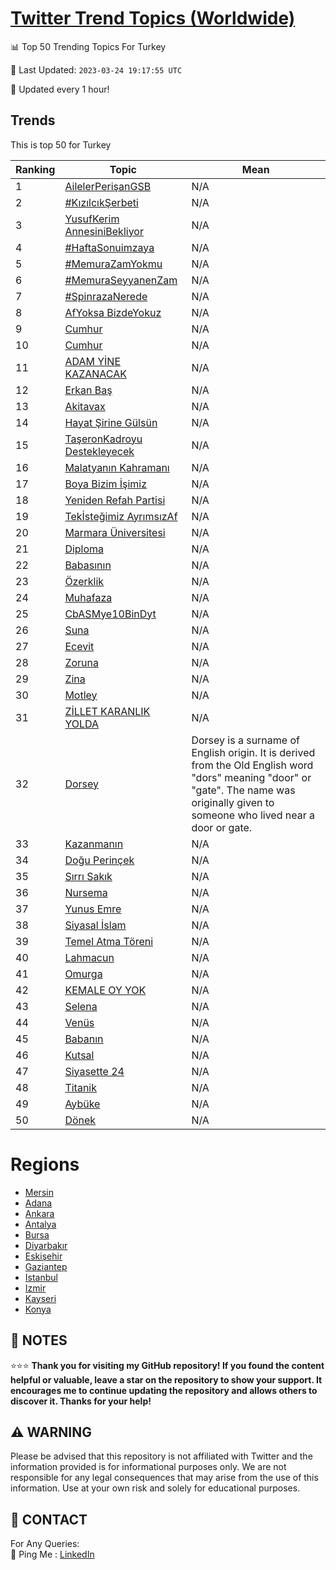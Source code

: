 [Twitter Trend Topics (Worldwide)](https://github.com/ErcinDedeoglu/Twitter-Trend-Topics)
==========


📊 Top 50 Trending Topics For Turkey

📆 Last Updated: `2023-03-24 19:17:55 UTC`

🔧 Updated every 1 hour!


## Trends

This is top 50 for Turkey

| Ranking | Topic | Mean |
| ------- | ------------ | ------------ |
| 1 | [AilelerPerişanGSB](http://twitter.com/search?q=AilelerPeri%c5%9fanGSB) | N/A |
| 2 | [#KızılcıkŞerbeti](http://twitter.com/search?q=%23K%c4%b1z%c4%b1lc%c4%b1k%c5%9eerbeti) | N/A |
| 3 | [YusufKerim AnnesiniBekliyor](http://twitter.com/search?q=YusufKerim+AnnesiniBekliyor) | N/A |
| 4 | [#HaftaSonuimzaya](http://twitter.com/search?q=%23HaftaSonuimzaya) | N/A |
| 5 | [#MemuraZamYokmu](http://twitter.com/search?q=%23MemuraZamYokmu) | N/A |
| 6 | [#MemuraSeyyanenZam](http://twitter.com/search?q=%23MemuraSeyyanenZam) | N/A |
| 7 | [#SpinrazaNerede](http://twitter.com/search?q=%23SpinrazaNerede) | N/A |
| 8 | [AfYoksa BizdeYokuz](http://twitter.com/search?q=AfYoksa+BizdeYokuz) | N/A |
| 9 | [Cumhur](http://twitter.com/search?q=Cumhur) | N/A |
| 10 | [Cumhur](http://twitter.com/search?q=Cumhur) | N/A |
| 11 | [ADAM YİNE KAZANACAK](http://twitter.com/search?q=ADAM+Y%c4%b0NE+KAZANACAK) | N/A |
| 12 | [Erkan Baş](http://twitter.com/search?q=Erkan+Ba%c5%9f) | N/A |
| 13 | [Akitavax](http://twitter.com/search?q=Akitavax) | N/A |
| 14 | [Hayat Şirine Gülsün](http://twitter.com/search?q=Hayat+%c5%9eirine+G%c3%bcls%c3%bcn) | N/A |
| 15 | [TaşeronKadroyu Destekleyecek](http://twitter.com/search?q=Ta%c5%9feronKadroyu+Destekleyecek) | N/A |
| 16 | [Malatyanın Kahramanı](http://twitter.com/search?q=Malatyan%c4%b1n+Kahraman%c4%b1) | N/A |
| 17 | [Boya Bizim İşimiz](http://twitter.com/search?q=Boya+Bizim+%c4%b0%c5%9fimiz) | N/A |
| 18 | [Yeniden Refah Partisi](http://twitter.com/search?q=Yeniden+Refah+Partisi) | N/A |
| 19 | [Tekİsteğimiz AyrımsızAf](http://twitter.com/search?q=Tek%c4%b0ste%c4%9fimiz+Ayr%c4%b1ms%c4%b1zAf) | N/A |
| 20 | [Marmara Üniversitesi](http://twitter.com/search?q=Marmara+%c3%9cniversitesi) | N/A |
| 21 | [Diploma](http://twitter.com/search?q=Diploma) | N/A |
| 22 | [Babasının](http://twitter.com/search?q=Babas%c4%b1n%c4%b1n) | N/A |
| 23 | [Özerklik](http://twitter.com/search?q=%c3%96zerklik) | N/A |
| 24 | [Muhafaza](http://twitter.com/search?q=Muhafaza) | N/A |
| 25 | [CbASMye10BinDyt](http://twitter.com/search?q=CbASMye10BinDyt) | N/A |
| 26 | [Suna](http://twitter.com/search?q=Suna) | N/A |
| 27 | [Ecevit](http://twitter.com/search?q=Ecevit) | N/A |
| 28 | [Zoruna](http://twitter.com/search?q=Zoruna) | N/A |
| 29 | [Zina](http://twitter.com/search?q=Zina) | N/A |
| 30 | [Motley](http://twitter.com/search?q=Motley) | N/A |
| 31 | [ZİLLET KARANLIK YOLDA](http://twitter.com/search?q=Z%c4%b0LLET+KARANLIK+YOLDA) | N/A |
| 32 | [Dorsey](http://twitter.com/search?q=Dorsey) | Dorsey is a surname of English origin. It is derived from the Old English word "dors" meaning "door" or "gate". The name was originally given to someone who lived near a door or gate. |
| 33 | [Kazanmanın](http://twitter.com/search?q=Kazanman%c4%b1n) | N/A |
| 34 | [Doğu Perinçek](http://twitter.com/search?q=Do%c4%9fu+Perin%c3%a7ek) | N/A |
| 35 | [Sırrı Sakık](http://twitter.com/search?q=S%c4%b1rr%c4%b1+Sak%c4%b1k) | N/A |
| 36 | [Nursema](http://twitter.com/search?q=Nursema) | N/A |
| 37 | [Yunus Emre](http://twitter.com/search?q=Yunus+Emre) | N/A |
| 38 | [Siyasal İslam](http://twitter.com/search?q=Siyasal+%c4%b0slam) | N/A |
| 39 | [Temel Atma Töreni](http://twitter.com/search?q=Temel+Atma+T%c3%b6reni) | N/A |
| 40 | [Lahmacun](http://twitter.com/search?q=Lahmacun) | N/A |
| 41 | [Omurga](http://twitter.com/search?q=Omurga) | N/A |
| 42 | [KEMALE OY YOK](http://twitter.com/search?q=KEMALE+OY+YOK) | N/A |
| 43 | [Selena](http://twitter.com/search?q=Selena) | N/A |
| 44 | [Venüs](http://twitter.com/search?q=Ven%c3%bcs) | N/A |
| 45 | [Babanın](http://twitter.com/search?q=Baban%c4%b1n) | N/A |
| 46 | [Kutsal](http://twitter.com/search?q=Kutsal) | N/A |
| 47 | [Siyasette 24](http://twitter.com/search?q=Siyasette+24) | N/A |
| 48 | [Titanik](http://twitter.com/search?q=Titanik) | N/A |
| 49 | [Aybüke](http://twitter.com/search?q=Ayb%c3%bcke) | N/A |
| 50 | [Dönek](http://twitter.com/search?q=D%c3%b6nek) | N/A |



# Regions

* [Mersin](</Turkey/Mersin.md>)
* [Adana](</Turkey/Adana.md>)
* [Ankara](</Turkey/Ankara.md>)
* [Antalya](</Turkey/Antalya.md>)
* [Bursa](</Turkey/Bursa.md>)
* [Diyarbakır](</Turkey/Diyarbakır.md>)
* [Eskişehir](</Turkey/Eskişehir.md>)
* [Gaziantep](</Turkey/Gaziantep.md>)
* [Istanbul](</Turkey/Istanbul.md>)
* [Izmir](</Turkey/Izmir.md>)
* [Kayseri](</Turkey/Kayseri.md>)
* [Konya](</Turkey/Konya.md>)



## 📝 NOTES

⭐⭐⭐ **Thank you for visiting my GitHub repository! If you found the content helpful or valuable, leave a star on the repository to show your support. It encourages me to continue updating the repository and allows others to discover it. Thanks for your help!**


## ⚠️ WARNING

Please be advised that this repository is not affiliated with Twitter and the information provided is for informational purposes only. We are not responsible for any legal consequences that may arise from the use of this information. Use at your own risk and solely for educational purposes.


## 📨 CONTACT

 For Any Queries:  
            🏓 Ping Me : [LinkedIn](https://www.linkedin.com/in/ercindedeoglu/)

